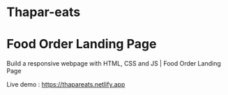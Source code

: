 # Thapar-eats

# Food Order Landing Page

Build a responsive webpage with HTML, CSS and JS | Food Order Landing Page

Live demo : https://thapareats.netlify.app
